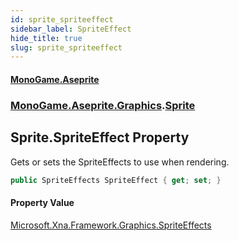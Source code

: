 ```yaml
---
id: sprite_spriteeffect
sidebar_label: SpriteEffect
hide_title: true
slug: sprite_spriteeffect
---
```

#### [MonoGame.Aseprite](index 'index')
### [MonoGame.Aseprite.Graphics](monogame_aseprite_graphics 'MonoGame.Aseprite.Graphics').[Sprite](sprite 'MonoGame.Aseprite.Graphics.Sprite')
## Sprite.SpriteEffect Property
Gets or sets the SpriteEffects to use when rendering.  
```csharp
public SpriteEffects SpriteEffect { get; set; }
```
#### Property Value
[Microsoft.Xna.Framework.Graphics.SpriteEffects](https://docs.microsoft.com/en-us/dotnet/api/Microsoft.Xna.Framework.Graphics.SpriteEffects 'Microsoft.Xna.Framework.Graphics.SpriteEffects')  
